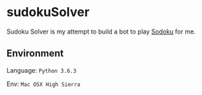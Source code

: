 # sudokuSolver

Sudoku Solver is my attempt to build a bot to play [Sodoku](http://www.websudoku.com) for me.

## Environment

Language: `Python 3.6.3`

Env: `Mac OSX High Sierra`

<!-- ## Demo (Diffculty: Very Hard, Size: 14*14)
<p>
	<img src="demo.gif" alt="demo"" style="width:100%;">
</p> -->
